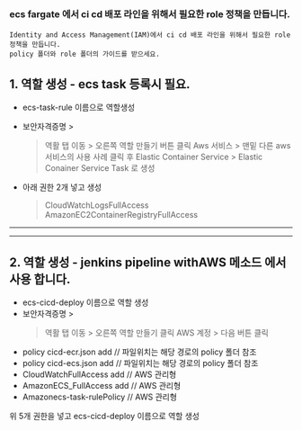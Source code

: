 ### ecs fargate 에서 ci cd 배포 라인을 위해서 필요한 role 정책을 만듭니다.
```
Identity and Access Management(IAM)에서 ci cd 배포 라인을 위해서 필요한 role 정책을 만듭니다.
policy 폴더와 role 폴더의 가이드를 받으세요.
```

## 1. 역할 생성 - ecs task 등록시 필요. 
- ecs-task-rule 이름으로 역할생성
- 보안자격증명 >
     > 역활 탭 이동 > 오른쪽 역할 만들기 버튼 클릭
     > Aws 서비스 > 맨밑 다른 aws 서비스의 사용 사례 클릭 후 
     > Elastic Container Service > Elastic Conainer Service Task 로 생성 

- 아래 권한 2개 넣고 생성
     > CloudWatchLogsFullAccess  
     > AmazonEC2ContainerRegistryFullAccess  
---
---
## 2. 역할 생성 - jenkins pipeline withAWS 메소드 에서 사용 합니다.
- ecs-cicd-deploy 이름으로 역할 생성
- 보안자격증명 >
   > 역활 탭 이동   >  오른쪽 역할 만들기 클릭 
   > AWS 계정 > 다음 버튼 클릭
- policy cicd-ecr.json add // 파일위치는 해당 경로의 policy 폴더 참조
- policy cicd-ecs.json add // 파일위치는 해당 경로의 policy 폴더 참조
- CloudWatchFullAccess  add //	AWS 관리형	
- AmazonECS_FullAccess add  // AWS 관리형	
- Amazonecs-task-rulePolicy //  AWS 관리형	
  
위 5개 권한을 넣고 ecs-cicd-deploy 이름으로 역할 생성